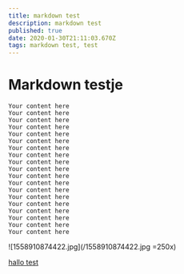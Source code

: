 ```yaml
---
title: markdown test
description: markdown test
published: true
date: 2020-01-30T21:11:03.670Z
tags: markdown test, test
---
```


# Markdown testje
```
Your content here
Your content here
Your content here
Your content here
Your content here
Your content here
Your content here
Your content here
Your content here
Your content here
Your content here
Your content here
Your content here
Your content here
Your content here
Your content here
Your content here
Your content here
Your content here
```

![1558910874422.jpg](/1558910874422.jpg =250x)


<a href="https://hackflag.org" ping="https://boxxy.be">hallo test</a>